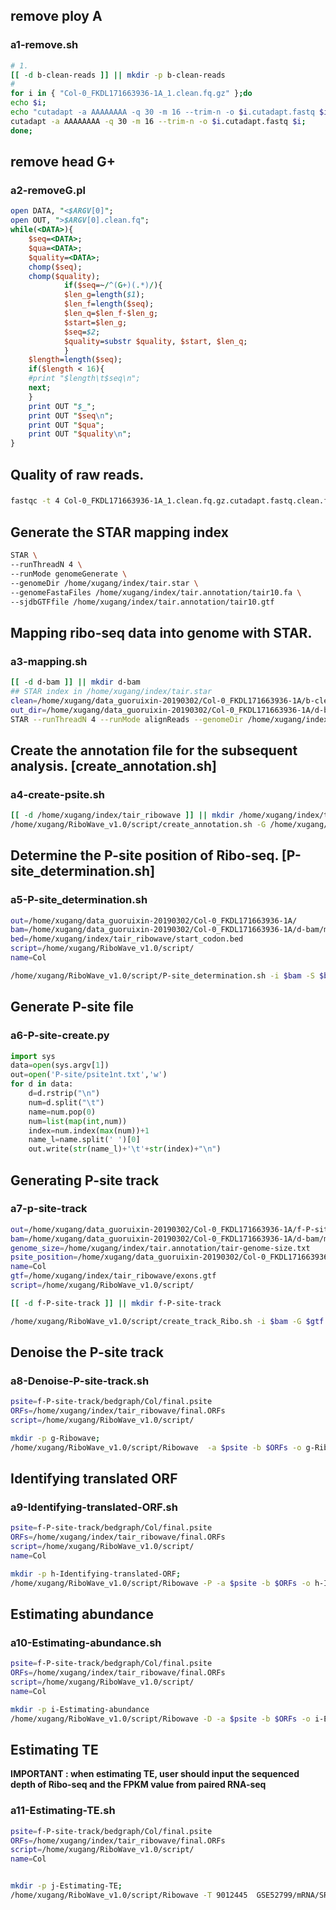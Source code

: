 ## remove ploy A
### a1-remove.sh
```sh
# 1.
[[ -d b-clean-reads ]] || mkdir -p b-clean-reads
#
for i in { "Col-0_FKDL171663936-1A_1.clean.fq.gz" };do
echo $i;
echo "cutadapt -a AAAAAAAA -q 30 -m 16 --trim-n -o $i.cutadapt.fastq $i";
cutadapt -a AAAAAAAA -q 30 -m 16 --trim-n -o $i.cutadapt.fastq $i;
done;
```
## remove head G+
### a2-removeG.pl
```perl
open DATA, "<$ARGV[0]";
open OUT, ">$ARGV[0].clean.fq";
while(<DATA>){
    $seq=<DATA>;
    $qua=<DATA>;
    $quality=<DATA>;
    chomp($seq);
    chomp($quality);
            if($seq=~/^(G+)(.*)/){
            $len_g=length($1);
            $len_f=length($seq);
            $len_q=$len_f-$len_g;
            $start=$len_g;
            $seq=$2;
            $quality=substr $quality, $start, $len_q;
            }
    $length=length($seq);
    if($length < 16){
	#print "$length\t$seq\n";
	next;
    }
    print OUT "$_";
    print OUT "$seq\n";
    print OUT "$qua";
    print OUT "$quality\n";
}
```

## Quality of raw reads.
### 
```sh
fastqc -t 4 Col-0_FKDL171663936-1A_1.clean.fq.gz.cutadapt.fastq.clean.fq
```
## Generate the STAR mapping index
```sh
STAR \
--runThreadN 4 \
--runMode genomeGenerate \
--genomeDir /home/xugang/index/tair.star \
--genomeFastaFiles /home/xugang/index/tair.annotation/tair10.fa \
--sjdbGTFfile /home/xugang/index/tair.annotation/tair10.gtf

```
## Mapping ribo-seq data into genome with STAR.
### a3-mapping.sh
```sh
[[ -d d-bam ]] || mkdir d-bam
## STAR index in /home/xugang/index/tair.star
clean=/home/xugang/data_guoruixin-20190302/Col-0_FKDL171663936-1A/b-clean-reads/Col-0_FKDL171663936-1A_1.clean.fq.gz.cutadapt.fastq.clean.fq
out_dir=/home/xugang/data_guoruixin-20190302/Col-0_FKDL171663936-1A/d-bam/map
STAR --runThreadN 4 --runMode alignReads --genomeDir /home/xugang/index/tair.star  --outFilterMismatchNmax 3 --outFilterMultimapNmax 8 --chimScoreSeparation 10 --outSAMattributes All --outFilterIntronMotifs RemoveNoncanonical --outSAMtype BAM SortedByCoordinate --outSAMmultNmax 1 --outMultimapperOrder Random --readFilesIn $clean --outFileNamePrefix $out_dir
```

## Create the annotation file for the subsequent analysis. [create_annotation.sh]
### a4-create-psite.sh
```sh
[[ -d /home/xugang/index/tair_ribowave ]] || mkdir /home/xugang/index/tair_ribowave
/home/xugang/RiboWave_v1.0/script/create_annotation.sh -G /home/xugang/index/tair.annotation/Arabidopsis_thaliana.TAIR10.34.refine.gtf -f /home/xugang/index/tair.annotation/tair10.fa  -o /home/xugang/index/tair_ribowave  -s /home/xugang/RiboWave_v1.0/script/
```

## Determine the P-site position of Ribo-seq. [P-site_determination.sh]
### a5-P-site_determination.sh

```sh
out=/home/xugang/data_guoruixin-20190302/Col-0_FKDL171663936-1A/
bam=/home/xugang/data_guoruixin-20190302/Col-0_FKDL171663936-1A/d-bam/mapAligned.sortedByCoord.out.bam
bed=/home/xugang/index/tair_ribowave/start_codon.bed
script=/home/xugang/RiboWave_v1.0/script/
name=Col

/home/xugang/RiboWave_v1.0/script/P-site_determination.sh -i $bam -S $bed -o $out -s $script -n $name
```

## Generate P-site file
### a6-P-site-create.py
```python
import sys
data=open(sys.argv[1])
out=open('P-site/psite1nt.txt','w')
for d in data:
    d=d.rstrip("\n")
    num=d.split("\t")
    name=num.pop(0)
    num=list(map(int,num))
    index=num.index(max(num))+1
    name_l=name.split(' ')[0]
    out.write(str(name_l)+'\t'+str(index)+"\n")
```

## Generating P-site track
### a7-p-site-track
```sh
out=/home/xugang/data_guoruixin-20190302/Col-0_FKDL171663936-1A/f-P-site-track
bam=/home/xugang/data_guoruixin-20190302/Col-0_FKDL171663936-1A/d-bam/mapAligned.sortedByCoord.out.bam
genome_size=/home/xugang/index/tair.annotation/tair-genome-size.txt
psite_position=/home/xugang/data_guoruixin-20190302/Col-0_FKDL171663936-1A/e-p-site/P-site/psite1nt.txt
name=Col
gtf=/home/xugang/index/tair_ribowave/exons.gtf
script=/home/xugang/RiboWave_v1.0/script/

[[ -d f-P-site-track ]] || mkdir f-P-site-track

/home/xugang/RiboWave_v1.0/script/create_track_Ribo.sh -i $bam -G $gtf -g $genome_size -P $psite_position -o $out -s $script -n $name

```

## Denoise the P-site track
### a8-Denoise-P-site-track.sh
```sh
psite=f-P-site-track/bedgraph/Col/final.psite
ORFs=/home/xugang/index/tair_ribowave/final.ORFs
script=/home/xugang/RiboWave_v1.0/script/

mkdir -p g-Ribowave;
/home/xugang/RiboWave_v1.0/script/Ribowave  -a $psite -b $ORFs -o g-Ribowave -n Col -s $script -p 8
```

## Identifying translated ORF
### a9-Identifying-translated-ORF.sh
```sh
psite=f-P-site-track/bedgraph/Col/final.psite
ORFs=/home/xugang/index/tair_ribowave/final.ORFs
script=/home/xugang/RiboWave_v1.0/script/
name=Col

mkdir -p h-Identifying-translated-ORF;
/home/xugang/RiboWave_v1.0/script/Ribowave -P -a $psite -b $ORFs -o h-Identifying-translated-ORF -n $name -s $script -p 4

```

## Estimating abundance
### a10-Estimating-abundance.sh
```sh
psite=f-P-site-track/bedgraph/Col/final.psite
ORFs=/home/xugang/index/tair_ribowave/final.ORFs
script=/home/xugang/RiboWave_v1.0/script/
name=Col

mkdir -p i-Estimating-abundance
/home/xugang/RiboWave_v1.0/script/Ribowave -D -a $psite -b $ORFs -o i-Estimating-abundance -n $name -s $script -p 4;
```

## Estimating TE
**IMPORTANT : when estimating TE, user should input the sequenced depth of Ribo-seq and the FPKM value from paired RNA-seq**
### a11-Estimating-TE.sh
```sh
psite=f-P-site-track/bedgraph/Col/final.psite
ORFs=/home/xugang/index/tair_ribowave/final.ORFs
script=/home/xugang/RiboWave_v1.0/script/
name=Col


mkdir -p j-Estimating-TE;
/home/xugang/RiboWave_v1.0/script/Ribowave -T 9012445  GSE52799/mRNA/SRR1039761.RPKM -a $psite -b $ORFs -o j-Estimating-TE -n $name -s $script -p 4

```





